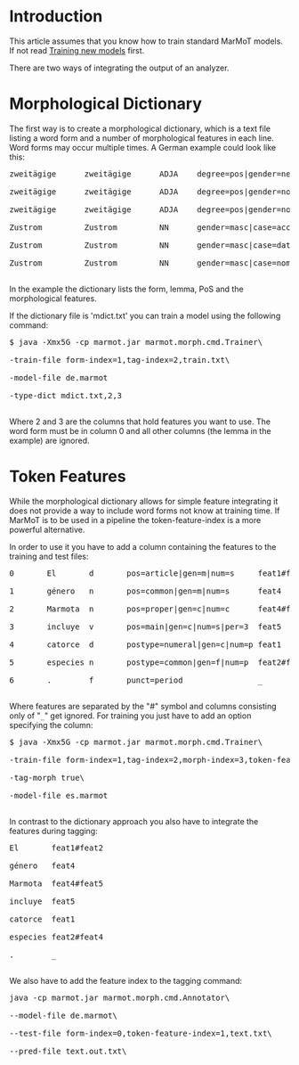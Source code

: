 # Introduction #

This article assumes that you know how to train standard MarMoT models.
If not read [Training new models](marmotTraining.md) first.

There are two ways of integrating the output of an analyzer.

# Morphological Dictionary #

The first way is to create a morphological dictionary, which is a text file listing a word form and a number of morphological features in each line. Word forms may occur multiple times. A German example could look like this:

<pre>
zweitägige      zweitägige      ADJA    degree=pos|gender=neut|case=nom|number=sg<br>
zweitägige      zweitägige      ADJA    degree=pos|gender=noGend|case=acc|number=pl<br>
zweitägige      zweitägige      ADJA    degree=pos|gender=noGend|case=nom|number=pl<br>
Zustrom         Zustrom         NN      gender=masc|case=acc|number=sg<br>
Zustrom         Zustrom         NN      gender=masc|case=dat|number=sg<br>
Zustrom         Zustrom         NN      gender=masc|case=nom|number=sg<br>
</pre>

In the example the dictionary lists the form, lemma, PoS and the morphological features.

If the dictionary file is 'mdict.txt' you can train a model using the following command:

<pre>
$ java -Xmx5G -cp marmot.jar marmot.morph.cmd.Trainer\<br>
-train-file form-index=1,tag-index=2,train.txt\<br>
-model-file de.marmot<br>
-type-dict mdict.txt,2,3<br>
</pre>

Where 2 and 3 are the columns that hold features you want to use.
The word form must be in column 0 and all other columns (the lemma in the example) are ignored.

# Token Features #

While the morphological dictionary allows for simple feature integrating it does not provide a way to include word forms not know at training time. If MarMoT is to be used in a pipeline the token-feature-index is a more powerful alternative.

In order to use it you have to add a column containing the features to the training and test files:

<pre>
0       El       d       pos=article|gen=m|num=s     feat1#feat2<br>
1       género   n       pos=common|gen=m|num=s      feat4<br>
2       Marmota  n       pos=proper|gen=c|num=c      feat4#feat5<br>
3       incluye  v       pos=main|gen=c|num=s|per=3  feat5<br>
4       catorce  d       postype=numeral|gen=c|num=p feat1<br>
5       especies n       postype=common|gen=f|num=p  feat2#feat4<br>
6       .        f       punct=period                _<br>
</pre>

Where features are separated by the "#" symbol and columns consisting only of "`_`" get ignored. For training you just have to add an option specifying the column:

<pre>
$ java -Xmx5G -cp marmot.jar marmot.morph.cmd.Trainer\<br>
-train-file form-index=1,tag-index=2,morph-index=3,token-feature-index=4,train.txt\<br>
-tag-morph true\<br>
-model-file es.marmot<br>
</pre>

In contrast to the dictionary approach you also have to integrate the features during tagging:

<pre>
El       feat1#feat2<br>
género   feat4<br>
Marmota  feat4#feat5<br>
incluye  feat5<br>
catorce  feat1<br>
especies feat2#feat4<br>
.        _<br>
</pre>

We also have to add the feature index to the tagging command:

<pre>
java -cp marmot.jar marmot.morph.cmd.Annotator\<br>
--model-file de.marmot\<br>
--test-file form-index=0,token-feature-index=1,text.txt\<br>
--pred-file text.out.txt\<br>
</pre>